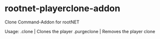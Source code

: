 # rootnet-playerclone-addon
Clone Command-Addon for rootNET

Usage:
.clone | Clones the player
.purgeclone | Removes the player clone
